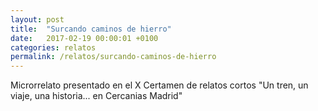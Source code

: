 ```yaml
---
layout: post
title:  "Surcando caminos de hierro"
date:   2017-02-19 00:00:01 +0100
categories: relatos
permalink: /relatos/surcando-caminos-de-hierro
---
```

Microrrelato presentado en el X Certamen de relatos cortos "Un tren, un viaje, una
historia... en Cercanias Madrid"
